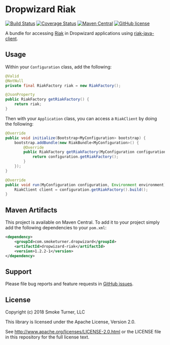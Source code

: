 Dropwizard Riak
===============
[![Build Status](https://travis-ci.org/smoketurner/dropwizard-riak.svg?branch=master)](https://travis-ci.org/smoketurner/dropwizard-riak)
[![Coverage Status](https://coveralls.io/repos/smoketurner/dropwizard-riak/badge.svg?branch=master)](https://coveralls.io/r/smoketurner/dropwizard-riak?branch=master)
[![Maven Central](https://img.shields.io/maven-central/v/com.smoketurner.dropwizard/dropwizard-riak.svg?style=flat-square)](https://maven-badges.herokuapp.com/maven-central/com.smoketurner.dropwizard/dropwizard-riak/)
[![GitHub license](https://img.shields.io/github/license/smoketurner/dropwizard-riak.svg?style=flat-square)](https://github.com/smoketurner/dropwizard-riak/tree/master)

A bundle for accessing [Riak](http://basho.com/products/riak-kv/) in Dropwizard applications using [riak-java-client](https://github.com/basho/riak-java-client).

Usage
-----

Within your `Configuration` class, add the following:

```java
@Valid
@NotNull
private final RiakFactory riak = new RiakFactory();

@JsonProperty
public RiakFactory getRiakFactory() {
    return riak;
}
```

Then with your `Application` class, you can access a `RiakClient` by doing the following:

```java
@Override
public void initialize(Bootstrap<MyConfiguration> bootstrap) {
    bootstrap.addBundle(new RiakBundle<MyConfiguration>() {
        @Override
        public RiakFactory getRiakFactory(MyConfiguration configuration) {
            return configuration.getRiakFactory();
        }
    });
}

@Override
public void run(MyConfiguration configuration, Environment environment) throws Exception {
    RiakClient client = configuration.getRiakFactory().build();
}
```

Maven Artifacts
---------------

This project is available on Maven Central. To add it to your project simply add the following dependencies to your `pom.xml`:

```xml
<dependency>
    <groupId>com.smoketurner.dropwizard</groupId>
    <artifactId>dropwizard-riak</artifactId>
    <version>1.2.2-1</version>
</dependency>
```

Support
-------

Please file bug reports and feature requests in [GitHub issues](https://github.com/smoketurner/dropwizard-riak/issues).


License
-------

Copyright (c) 2018 Smoke Turner, LLC

This library is licensed under the Apache License, Version 2.0.

See http://www.apache.org/licenses/LICENSE-2.0.html or the LICENSE file in this repository for the full license text.
